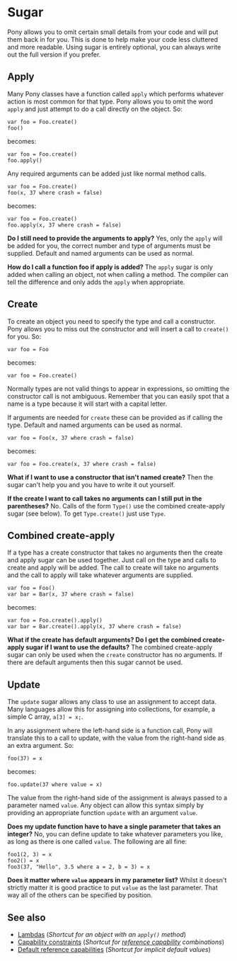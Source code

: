 # Sugar

Pony allows you to omit certain small details from your code and will put them back in for you. This is done to help make your code less cluttered and more readable. Using sugar is entirely optional, you can always write out the full version if you prefer.

## Apply

Many Pony classes have a function called `apply` which performs whatever action is most common for that type. Pony allows you to omit the word `apply` and just attempt to do a call directly on the object. So:

```pony
var foo = Foo.create()
foo()
```

becomes:

```pony
var foo = Foo.create()
foo.apply()
```

Any required arguments can be added just like normal method calls.

```pony
var foo = Foo.create()
foo(x, 37 where crash = false)
```

becomes:

```pony
var foo = Foo.create()
foo.apply(x, 37 where crash = false)
```

__Do I still need to provide the arguments to apply?__ Yes, only the `apply` will be added for you, the correct number and type of arguments must be supplied. Default and named arguments can be used as normal.

__How do I call a function foo if apply is added?__ The `apply` sugar is only added when calling an object, not when calling a method. The compiler can tell the difference and only adds the `apply` when appropriate.

## Create

To create an object you need to specify the type and call a constructor. Pony allows you to miss out the constructor and will insert a call to `create()` for you. So:

```pony
var foo = Foo
```

becomes:

```pony
var foo = Foo.create()
```

Normally types are not valid things to appear in expressions, so omitting the constructor call is not ambiguous. Remember that you can easily spot that a name is a type because it will start with a capital letter.

If arguments are needed for `create` these can be provided as if calling the type. Default and named arguments can be used as normal.

```pony
var foo = Foo(x, 37 where crash = false)
```

becomes:

```pony
var foo = Foo.create(x, 37 where crash = false)
```

__What if I want to use a constructor that isn't named create?__ Then the sugar can't help you and you have to write it out yourself.

__If the create I want to call takes no arguments can I still put in the parentheses?__ No. Calls of the form `Type()` use the combined create-apply sugar (see below). To get `Type.create()` just use `Type`.

## Combined create-apply

If a type has a create constructor that takes no arguments then the create and apply sugar can be used together. Just call on the type and calls to create and apply will be added. The call to create will take no arguments and the call to apply will take whatever arguments are supplied.

```pony
var foo = Foo()
var bar = Bar(x, 37 where crash = false)
```

becomes:

```pony
var foo = Foo.create().apply()
var bar = Bar.create().apply(x, 37 where crash = false)
```

__What if the create has default arguments? Do I get the combined create-apply sugar if I want to use the defaults?__ The combined create-apply sugar can only be used when the `create` constructor has no arguments. If there are default arguments then this sugar cannot be used.

## Update

The `update` sugar allows any class to use an assignment to accept data. Many languages allow this for assigning into collections, for example, a simple C array, `a[3] = x;`.

In any assignment where the left-hand side is a function call, Pony will translate this to a call to update, with the value from the right-hand side as an extra argument. So:

```pony
foo(37) = x
```

becomes:

```pony
foo.update(37 where value = x)
```

The value from the right-hand side of the assignment is always passed to a parameter named `value`. Any object can allow this syntax simply by providing an appropriate function `update` with an argument `value`.

__Does my update function have to have a single parameter that takes an integer?__ No, you can define update to take whatever parameters you like, as long as there is one called `value`. The following are all fine:

```pony
foo1(2, 3) = x
foo2() = x
foo3(37, "Hello", 3.5 where a = 2, b = 3) = x
```

__Does it matter where `value` appears in my parameter list?__ Whilst it doesn't strictly matter it is good practice to put `value` as the last parameter. That way all of the others can be specified by position.

## See also

* [Lambdas](https://tutorial.ponylang.io/expressions/object-literals#lambdas) (_Shortcut for an object with an `apply()` method_)
* [Capability constraints](https://tutorial.ponylang.io/generics/generic-constraints.html) (_Shortcut for [reference capability](https://tutorial.ponylang.io/reference-capabilities/) combinations_)
* [Default reference capabilities](https://tutorial.ponylang.io/generics/generics-and-reference-capabilities) (_Shortcut for implicit default values_)
